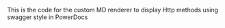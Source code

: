 This is the code for the custom MD renderer to display Http methods using swagger style in PowerDocs
